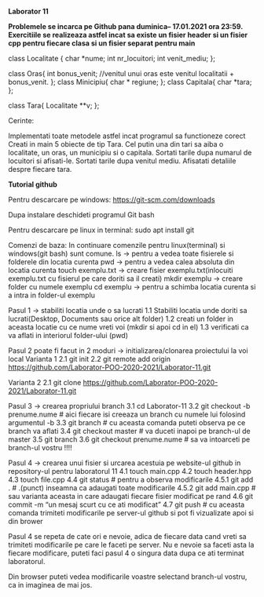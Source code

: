 **Laborator 11**

**Problemele se incarca pe Github pana duminica– 17.01.2021 ora 23:59.
Exercitiile se realizeaza astfel incat sa existe un fisier header si un fisier cpp pentru fiecare clasa si un fisier separat pentru main**


class Localitate {
    char *nume;
    int nr_locuitori;
int venit_mediu;
};

class Oras{
    int bonus_venit; //venitul unui oras este venitul localitatii + bonus_venit.
};
class Minicipiu{
    char * regiune;
};
class Capitala{
    char *tara;
};

class Tara{
    Localitate **v;
};


Cerinte:

Implementati toate metodele astfel incat programul sa functioneze corect
Creati in main 5 obiecte de tip Tara. Cel putin una din tari sa aiba o localitate, un oras, un municipiu si o capitala.
Sortati tarile dupa numarul de locuitori si afisati-le.
Sortati tarile dupa venitul mediu.
Afisatati detaliile despre fiecare tara.


    

**Tutorial github**

Pentru descarcare pe windows:
https://git-scm.com/downloads

Dupa instalare deschideti programul Git bash

Pentru descarcare pe linux in terminal:
sudo apt install git

Comenzi de baza:
In continuare comenzile pentru linux(terminal) si windows(git bash) sunt comune.
ls -> pentru a vedea toate fisierele si folderele din locatia curenta
pwd -> pentru a vedea calea absoluta din locatia curenta
touch exemplu.txt -> creare fisier exemplu.txt(inlocuiti exemplu.txt cu fisierul pe care doriti sa il creati)
mkdir exemplu -> creare folder cu numele exemplu
cd exemplu -> pentru a schimba locatia curenta si a intra in folder-ul exemplu

Pasul 1 -> stabiliti locatia unde o sa lucrati
1.1 Stabiliti locatia unde doriti sa lucrati(Desktop, Documents sau orice alt folder)
1.2 creati un folder in aceasta locatie cu ce nume vreti voi (mkdir si apoi cd in el)
1.3 verificati ca va aflati in interiorul folder-ului (pwd)

Pasul 2 poate fi facut in 2 moduri -> initializarea/clonarea proiectului la voi local
Varianta 1
2.1 git init
2.2 git remote add origin https://github.com/Laborator-POO-2020-2021/Laborator-11.git

Varianta 2
2.1 git clone https://github.com/Laborator-POO-2020-2021/Laborator-11.git

Pasul 3 -> crearea propriului branch
3.1 cd Laborator-11
3.2 git checkout -b prenume.nume # aici fiecare isi creeaza un branch cu numele lui folosind argumentul -b
3.3 git branch # cu aceasta comanda puteti observa pe ce branch va aflati
3.4 git checkout master # va duceti inapoi pe branch-ul de master
3.5 git branch
3.6 git checkout prenume.nume # sa va intoarceti pe branch-ul vostru !!!!

Pasul 4 -> crearea unui fisier si urcarea acestuia pe website-ul github in repository-ul pentru laboratorul 11
4.1 touch main.cpp
4.2 touch header.hpp
4.3 touch file.cpp
4.4 git status # pentru a observa modificarile
4.5.1 git add . # .(punct) inseamna ca adaugati toate modificarile
4.5.2 git add main.cpp # sau varianta aceasta in care adaugati fiecare fisier modificat pe rand
4.6 git commit -m “un mesaj scurt cu ce ati modificat”
4.7 git push # cu aceasta comanda trimiteti modificarile pe server-ul github si pot fi vizualizate apoi si din brower

Pasul 4 se repeta de cate ori e nevoie, adica de fiecare data cand vreti sa trimiteti modificarile pe care le faceti pe server.
Nu e nevoie sa faceti asta la fiecare modificare, puteti faci pasul 4 o singura data dupa ce ati terminat laboratorul.

Din browser puteti vedea modificarile voastre selectand branch-ul vostru, ca in imaginea de mai jos.

